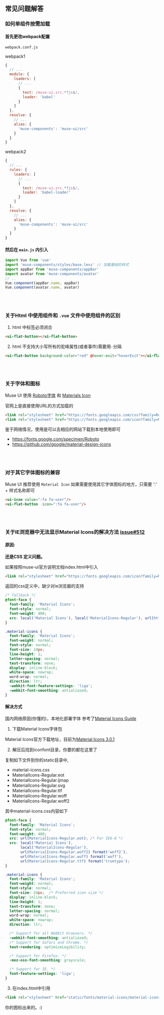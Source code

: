 ## 常见问题解答

### 如何单组件按需加载

#### 首先更改webpack配置

`webpack.conf.js`

webpack1

```javascript
{
  // ...
  module: {
    loaders: [
      // ...
      {
        test: /muse-ui.src.*?js$/,
        loader: 'babel'
      }
    ]
  },
  resolve: {
    // ...
    alias: {
      'muse-components': 'muse-ui/src'
    }
  }
}
```

webpack2

```javascript
{
  // ...
  rules: {
    loaders: [
      // ...
      {
        test: /muse-ui.src.*?js$/,
        loader: 'babel-loader'
      }
    ]
  },
  resolve: {
    // ...
    alias: {
      'muse-components': 'muse-ui/src'
    }
  }
}
```

#### 然后在 `main.js` 内引入

```javascript
import Vue from 'vue'
import 'muse-components/styles/base.less' // 加载基础的样式
import appBar from 'muse-components/appBar'
import avatar from 'muse-components/avatar'
// ..
Vue.component(appBar.name, appBar)
Vue.component(avatar.name, avatar)
```
<br/><br/>
### 关于Html 中使用组件和 `.vue` 文件中使用组件的区别

1. html 中标签必须闭合

```html
<ui-flat-button></ui-flat-button>
```

2. html 不支持大小写所有的驼峰属性(或者事件)需要用`-`分隔

```html
<ui-flat-button background-color="red" @hover-exit="hoverExit"></ui-flat-button>
```

<br/><br/>
### 关于字体和图标

Muse UI 使用 [Roboto字体](https://fonts.google.com/specimen/Roboto) 和 [Materials Icon](https://github.com/google/material-design-icons)

官网上是直接使用URL的方式加载的
```html
<link rel="stylesheet" href="https://fonts.googleapis.com/css?family=Roboto:300,400,500,700,400italic">
<link rel="stylesheet" href="https://fonts.googleapis.com/icon?family=Material+Icons">
```
鉴于网络情况，使用是可以去相应的网站下载到本地使用即可

* https://fonts.google.com/specimen/Roboto
* https://github.com/google/material-design-icons

<br/><br/>
### 对于其它字体图标的兼容
Muse UI 推荐使用 `Material Icon` 如果需要使用其它字体图标的地方，只需要 ':' + 样式名称即可

```html
<ui-icon value=":fa fa-user"/>
<ui-flat-button  icon=":fa fa-user"/>
```

<br/><br/>
### 关于IE浏览器中无法显示Material Icons的解决方法 [issue#512](https://github.com/museui/muse-ui/issues/512)
#### 原因:

**还是CSS 定义问题。**

如果按照muse-ui官方说明文档index.html中引入
```html
<link rel="stylesheet" href="https://fonts.googleapis.com/icon?family=Material+Icons">
```
返回的css定义中，缺少对ie浏览器的支持
```css
/* fallback */
@font-face {
  font-family: 'Material Icons';
  font-style: normal;
  font-weight: 400;
  src: local('Material Icons'), local('MaterialIcons-Regular'), url(https://fonts.gstatic.com/s/materialicons/v22/2fcrYFNaTjcS6g4U3t-Y5ZjZjT5FdEJ140U2DJYC3mY.woff2) format('woff2');
}

.material-icons {
  font-family: 'Material Icons';
  font-weight: normal;
  font-style: normal;
  font-size: 24px;
  line-height: 1;
  letter-spacing: normal;
  text-transform: none;
  display: inline-block;
  white-space: nowrap;
  word-wrap: normal;
  direction: ltr;
  -webkit-font-feature-settings: 'liga';
  -webkit-font-smoothing: antialiased;
}
```

#### 解决方式

国内网络原因(你懂的)，本地化部署字体
参考了[Material Icons Guide](http://google.github.io/material-design-icons/#setup-method-2-self-hosting)

1. 下载Material Icons字体包

Material Icons官方下载地址，目前为[Material Icons 3.0.1](https://github.com/google/material-design-icons/releases)

2. 解压后找到iconfont目录，你要的都在这里了

复制如下文件到你的static目录中,
 - material-icons.css
 - MaterialIcons-Regular.eot
 - MaterialIcons-Regular.ijmap
 - MaterialIcons-Regular.svg
 - MaterialIcons-Regular.ttf
 - MaterialIcons-Regular.woff
 - MaterialIcons-Regular.woff2

其中material-icons.css内容如下
```css
@font-face {
  font-family: 'Material Icons';
  font-style: normal;
  font-weight: 400;
  src: url(MaterialIcons-Regular.eot); /* For IE6-8 */
  src: local('Material Icons'),
       local('MaterialIcons-Regular'),
       url(MaterialIcons-Regular.woff2) format('woff2'),
       url(MaterialIcons-Regular.woff) format('woff'),
       url(MaterialIcons-Regular.ttf) format('truetype');
}

.material-icons {
  font-family: 'Material Icons';
  font-weight: normal;
  font-style: normal;
  font-size: 24px;  /* Preferred icon size */
  display: inline-block;
  line-height: 1;
  text-transform: none;
  letter-spacing: normal;
  word-wrap: normal;
  white-space: nowrap;
  direction: ltr;

  /* Support for all WebKit browsers. */
  -webkit-font-smoothing: antialiased;
  /* Support for Safari and Chrome. */
  text-rendering: optimizeLegibility;

  /* Support for Firefox. */
  -moz-osx-font-smoothing: grayscale;

  /* Support for IE. */
  font-feature-settings: 'liga';
}
```


3. 在index.html中引用

```html
<link rel="stylesheet" href="static/fonts/material-icons/material-icons.css">
```

你的图标出来的。:)